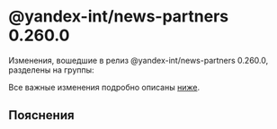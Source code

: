 # @yandex-int/news-partners 0.260.0

<!-- ЧЕЛОВЕЧЕСКОЕ ВСТУПЛЕНИЕ -->

Изменения, вошедшие в релиз @yandex-int/news-partners 0.260.0, разделены на группы:

Все важные изменения подробно описаны [ниже](#Пояснения).

## Пояснения

